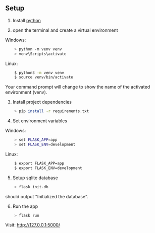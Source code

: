 ## Setup

1. Install [python](https://www.python.org/downloads)

2. open the terminal and create a virtual environment

Windows:
```sh
    > python -m venv venv
    > venv\Scripts\activate
```
Linux:
```sh
    $ python3 -m venv venv
    $ source venv/bin/activate
```
Your command prompt will change to show the name of the activated environment (venv).

3. Install project dependencies
```sh
    > pip install -r requirements.txt
```
4. Set environment variables

Windows:
```sh
    > set FLASK_APP=app
    > set FLASK_ENV=development
```
Linux:
```sh
    $ export FLASK_APP=app
    $ export FLASK_ENV=development
```
5. Setup sqlite database
```sh
    > flask init-db
```
should output "Initialized the database".

6. Run the app
```sh
    > flask run
```

Visit: http://127.0.0.1:5000/
